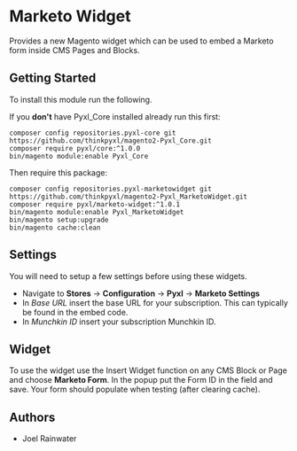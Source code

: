 # Marketo Widget
Provides a new Magento widget which can be used to embed a Marketo form inside CMS Pages and Blocks.

## Getting Started
To install this module run the following.

If you **don't** have Pyxl_Core installed already run this first:

    composer config repositories.pyxl-core git https://github.com/thinkpyxl/magento2-Pyxl_Core.git
    composer require pyxl/core:^1.0.0
    bin/magento module:enable Pyxl_Core
    
Then require this package:

    composer config repositories.pyxl-marketowidget git https://github.com/thinkpyxl/magento2-Pyxl_MarketoWidget.git
    composer require pyxl/marketo-widget:^1.0.1
    bin/magento module:enable Pyxl_MarketoWidget
    bin/magento setup:upgrade
    bin/magento cache:clean 
    
    
## Settings
You will need to setup a few settings before using these widgets. 
* Navigate to **Stores** -> **Configuration** -> **Pyxl** ->  **Marketo Settings**
* In *Base URL* insert the base URL for your subscription. This can typically be found in the embed code. 
* In *Munchkin ID* insert your subscription Munchkin ID. 

## Widget
To use the widget use the Insert Widget function on any CMS Block or Page and choose **Marketo Form**. In the popup
put the Form ID in the field and save. Your form should populate when testing (after clearing cache). 

## Authors
* Joel Rainwater
